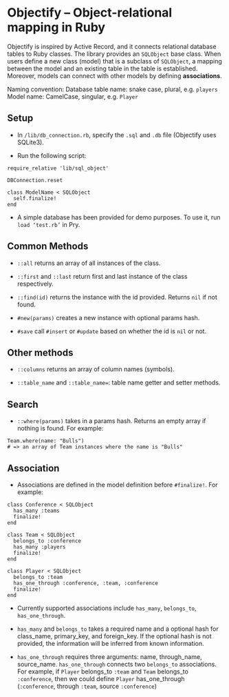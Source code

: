 # Objectify – Object-relational mapping in Ruby
Objectify is inspired by Active Record, and it connects relational database tables to Ruby classes. The library provides an `SQLObject` base class. When users define a new class (model) that is a subclass of `SQLObject`, a mapping between the model and an existing table in the table is established. Moreover, models can connect with other models by defining **associations**.

Naming convention:
Database table name: snake case, plural, e.g.  `players`
Model name: CamelCase, singular, e.g. `Player`

## Setup
* In `/lib/db_connection.rb`, specify the `.sql` and `.db` file (Objectify uses SQLite3).

* Run the following script:
```
require_relative 'lib/sql_object'

DBConnection.reset

class ModelName < SQLObject
  self.finalize!
end
```

* A simple database has been provided for demo purposes. To use it, run `load ‘test.rb’` in Pry.

## Common Methods
* `::all` returns an array of all instances of the class.

* `::first` and `::last` return first and last instance of the class respectively.

* `::find(id)` returns the instance with the id provided. Returns `nil` if not found.

* `#new(params)` creates a new instance with optional params hash.

* `#save` call `#insert` or `#update` based on whether the id is `nil` or not.

## Other methods
* `::columns` returns an array of column names (symbols).

* `::table_name` and `::table_name=`: table name getter and setter methods.

## Search
* `::where(params)` takes in a params hash. Returns an empty array if nothing is found. For example:
```
Team.where(name: "Bulls")
# => an array of Team instances where the name is "Bulls"
```

## Association
* Associations are defined in the model definition before `#finalize!`. For example:
```
class Conference < SQLObject
  has_many :teams
  finalize!
end

class Team < SQLObject
  belongs_to :conference
  has_many :players
  finalize!
end

class Player < SQLObject
  belongs_to :team
  has_one_through :conference, :team, :conference
  finalize!
end
```

* Currently supported associations include `has_many`, `belongs_to`, `has_one_through`.

* `has_many` and `belongs_to` takes a required name and a optional hash for class_name, primary_key, and foreign_key. If the optional hash is not provided, the information will be inferred from known information.

*  `has_one_through` requires three arguments: name, through_name, source_name.  `has_one_through` connects two `belongs_to` associations.
For example, if `Player` belongs_to `:team` and `Team` belongs_to `:conference`, then we could define `Player` has_one_through (`:conference`, through `:team`, source `:conference`)
